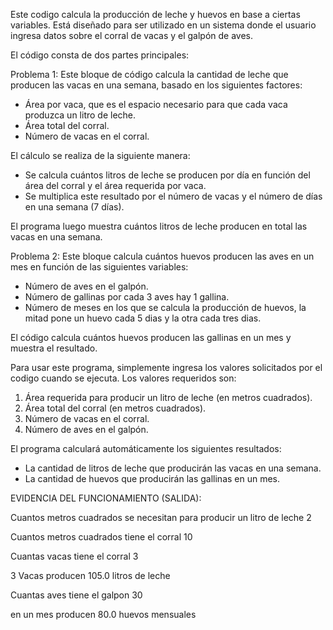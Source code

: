Este codigo calcula la producción de leche y huevos en base a ciertas variables. Está diseñado para ser utilizado en un sistema donde el usuario ingresa datos sobre el corral de vacas y el galpón de aves.

El código consta de dos partes principales:

Problema 1:
Este bloque de código calcula la cantidad de leche que producen las vacas en una semana, basado en los siguientes factores:
- Área por vaca, que es el espacio necesario para que cada vaca produzca un litro de leche.
- Área total del corral.
- Número de vacas en el corral.

El cálculo se realiza de la siguiente manera:
- Se calcula cuántos litros de leche se producen por día en función del área del corral y el área requerida por vaca.
- Se multiplica este resultado por el número de vacas y el número de días en una semana (7 días).

El programa luego muestra cuántos litros de leche producen en total las vacas en una semana.

Problema 2:
Este bloque calcula cuántos huevos producen las aves en un mes en función de las siguientes variables:
- Número de aves en el galpón.
- Número de gallinas por cada 3 aves hay 1 gallina.
- Número de meses en los que se calcula la producción de huevos, la mitad pone un huevo cada 5 dias y la otra cada tres dias.

El código calcula cuántos huevos producen las gallinas en un mes y muestra el resultado.


Para usar este programa, simplemente ingresa los valores solicitados por el codigo cuando se ejecuta. Los valores requeridos son:

1. Área requerida para producir un litro de leche (en metros cuadrados).
2. Área total del corral (en metros cuadrados).
3. Número de vacas en el corral.
4. Número de aves en el galpón.

El programa calculará automáticamente los siguientes resultados:
- La cantidad de litros de leche que producirán las vacas en una semana.
- La cantidad de huevos que producirán las gallinas en un mes.


EVIDENCIA DEL FUNCIONAMIENTO (SALIDA):

Cuantos metros cuadrados se necesitan para producir un litro de leche 2

Cuantos metros cuadrados tiene el corral 10

Cuantas vacas tiene el corral 3

3 Vacas producen 105.0 litros de leche 

Cuantas aves tiene el galpon 30

en un mes producen 80.0 huevos mensuales

